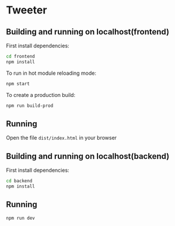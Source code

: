# Tweeter

## Building and running on localhost(frontend)

First install dependencies:

```sh
cd frontend
npm install
```

To run in hot module reloading mode:

```sh
npm start
```

To create a production build:

```sh
npm run build-prod
```

## Running

Open the file `dist/index.html` in your browser

## Building and running on localhost(backend)

First install dependencies:

```sh
cd backend
npm install
```

## Running

```sh
npm run dev
```
